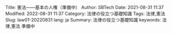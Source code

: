 Title: 憲法——基本の人権（準備中）
Author: SBTech
Date: 2021-08-31 11:37
Modified: 2022-08-31 11:37
Category: 法律の役立つ基礎知識
Tags: 法律,憲法
Slug: law01-20220831
lang: ja
Summary: 法律の役立つ基礎知識
keywords: 法律,憲法
準備中



